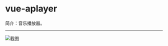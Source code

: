# vue-aplayer

简介：音乐播放器。

---

![截图](https://531431988.github.io/vue-component-library/components/vue-aplayer/thumbnail.png)
